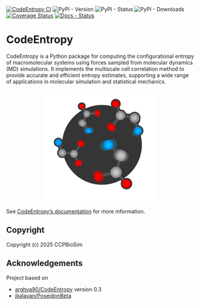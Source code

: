 [//]: # (Badges)
[![CodeEntropy CI](https://github.com/CCPBioSim/CodeEntropy/actions/workflows/project-ci.yaml/badge.svg)](https://github.com/CCPBioSim/CodeEntropy/actions/workflows/project-ci.yaml)
![PyPI - Version](https://img.shields.io/pypi/v/codeentropy?logo=pypi&logoColor=white)
![PyPI - Status](https://img.shields.io/pypi/status/codeentropy?logo=pypi&logoColor=white)
![PyPI - Downloads](https://img.shields.io/pepy/dt/codeentropy?logo=pypi&logoColor=white&color=blue)
[![Coverage Status](https://coveralls.io/repos/github/CCPBioSim/CodeEntropy/badge.svg?branch=main)](https://coveralls.io/github/CCPBioSim/CodeEntropy?branch=main)
[![Docs - Status](https://app.readthedocs.org/projects/codeentropy/badge/?version=latest)](https://codeentropy.readthedocs.io/en/latest/?badge=latest)

CodeEntropy
==============================
CodeEntropy is a Python package for computing the configurational entropy of macromolecular systems using forces sampled from molecular dynamics (MD) simulations. It implements the multiscale cell correlation method to provide accurate and efficient entropy estimates, supporting a wide range of applications in molecular simulation and statistical mechanics.

<p align="center">
<img src="https://github.com/CCPBioSim/branding/blob/fbf562b1f5a9bf34440d0a537548591bad0bd206/logos/biosim-codeentropy_logo_grey.png" alt="CodeEntropy logo" width="300"/>
</p>

See [CodeEntropy’s documentation](https://codeentropy.readthedocs.io/en/latest/) for more information.

## Copyright

Copyright (c) 2025 CCPBioSim


## Acknowledgements
 
Project based on 

- [arghya90/CodeEntropy](https://github.com/arghya90/CodeEntropy) version 0.3
- [jkalayan/PoseidonBeta](https://github.com/jkalayan/PoseidonBeta)
